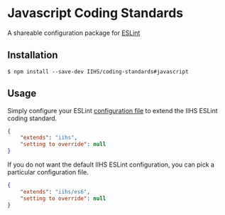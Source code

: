 # Javascript Coding Standards

A shareable configuration package for [ESLint](http://eslint.org/)

## Installation

```shell
$ npm install --save-dev IIHS/coding-standards#javascript
```

## Usage

Simply configure your ESLint [configuration file](http://eslint.org/docs/user-guide/configuring) to extend the IIHS ESLint coding standard.

```json
{
    "extends": "iihs",
    "setting to override": null
}
```

If you do not want the default IIHS ESLint configuration, you can pick a particular configuration file.

```json
{
    "extends": "iihs/es6",
    "setting to override": null
}
```
